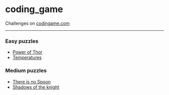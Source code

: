 # coding_game

Challenges on [codingame.com](https://www.codingame.com/home)

---

### Easy puzzles

* [Power of Thor](https://github.com/BigBigDoudou/coding_game/blob/master/puzzles/easy/power_of_thor.md)
* [Temperatures](https://github.com/BigBigDoudou/coding_game/blob/master/puzzles/easy/temperatures.md)

### Medium puzzles

* [There is no Spoon](https://github.com/BigBigDoudou/coding_game/blob/master/puzzles/medium/there_is_no_spoon.md)
* [Shadows of the knight](https://github.com/BigBigDoudou/coding_game/blob/master/puzzles/medium/shadows_of_the_knight.md)
